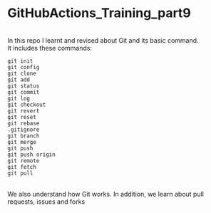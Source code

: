 # GitHubActions_Training_part9 
<br>In this repo I learnt and revised about Git and its basic command.
<br>It includes these commands:
```
git init
git config
git clone
git add
git status
git commit
git log
git checkout
git revert
git reset
git rebase
.gitignore
git branch
git merge
git push
git push origin
git remote
git fetch
git pull
```
<br>We also understand how Git works. In addition, we learn about pull requests, issues and forks